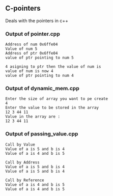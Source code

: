 ## C-pointers
Deals with the pointers in c++

### Output of pointer.cpp

    Address of num 0x6ffe04
    Value of num 5
    Address of ptr 0x6ffe04
    value of ptr pointing to num 5

    4 asigning to ptr then the value of num is
    value of num is now 4
    value of ptr pointing to num 4
    
### Output of dynamic_mem.cpp

    Enter the size of array you want to pe create
    4
    Enter the value to be stored in the array
    12 3 44 11
    Value in the array are :
    12 3 44 11
    
### Output of passing_value.cpp

    Call by Value
    Value of a is 5 and b is 4
    Value of a is 4 and b is 5

    Call by Address
    Value of a is 5 and b is 4
    Value of a is 5 and b is 4

    Call by Reference
    Value of a is 4 and b is 5
    Value of a is 4 and b is 5
